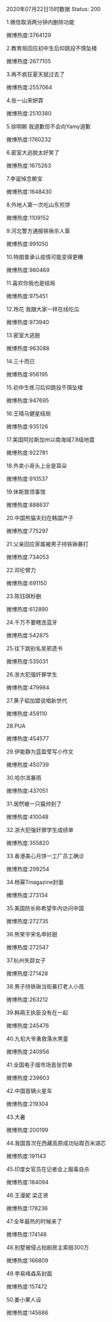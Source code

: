 2020年07月22日15时数据
Status: 200

1.微信取消两分钟内删除功能

微博热度:3764129

2.教育局回应初中生后仰跳投不慎坠楼

微博热度:2677105

3.再不疯狂夏天就过去了

微博热度:2557064

4.张一山宋妍霏

微博热度:2510380

5.徐明朝 我道歉但不会向Yamy道歉

微博热度:1760232

6.密室大逃脱太好笑了

微博热度:1675263

7.李诞悼念赖宝

微博热度:1648430

8.外地人第一次吃山东煎饼

微博热度:1109152

9.河北警方通报铁锹杀人案

微博热度:991050

10.特朗普承认疫情可能变得更糟

微博热度:980469

11.喜欢你我也是结局

微博热度:975451

12.玲花 我跟大家一样在线吃瓜

微博热度:973940

13.密室大逃脱

微博热度:963088

14.三十而已

微博热度:956195

15.初中生练习后仰跳投不慎坠楼

微博热度:947695

16.王晴马健星结局

微博热度:935126

17.美国阿拉斯加州以南海域7.8级地震

微博热度:922781

18.外卖小哥头上全是耳朵

微博热度:910537

19.休斯敦领事馆

微博热度:888637

20.中国熊猫夫妇在韩国产子

微博热度:775297

21.父亲回应家属被男子持铁锹暴打

微博热度:734053

22.邓伦臂力

微博热度:691150

23.陈钰琪秒删

微博热度:612890

24.千万不要瞎连蓝牙

微博热度:542875

25.往下跳别名吴邪遗书

微博热度:535031

26.浙大犯强奸罪学生

微博热度:479984

27.黄子韬加盟说唱新世代

微博热度:459110

28.PUA

微博热度:454577

29.伊能静为蓝盈莹写小作文

微博热度:450739

30.哈尔滨暴雨

微博热度:437051

31.居然被一只猫帅到了

微博热度:410048

32.浙大犯强奸罪学生成绩单

微博热度:355820

33.香港美心月饼一工厂员工确诊

微博热度:299254

34.杨幂Tmagazine封面

微博热度:273134

35.美国防长称希望年内访问中国

微博热度:272735

36.熊笑宇宋名申好甜

微博热度:272547

37.杭州失踪女子

微博热度:271428

38.男子持铁锹当街暴打老人小孩

微博热度:263212

39.韩萌王执臣没有在一起

微博热度:245476

40.九旬大爷勇救落水男童

微博热度:240956

41.全国电子烟市场首张罚单

微博热度:239603

42.中国首辆火星车

微博热度:219304

43.大暑

微博热度:200199

44.我国首次在西藏高原成功钻取百米湖芯

微博热度:191143

45.印度女官员在记者会上服毒自杀

微博热度:184094

46.王漫妮 梁正贤

微博热度:178236

47.全年最热的时候来了

微博热度:174148

48.别墅被侵占拍剧房主索赔300万

微博热度:166809

49.李易峰森系封面

微博热度:157472

50.姜小果人设

微博热度:145686

